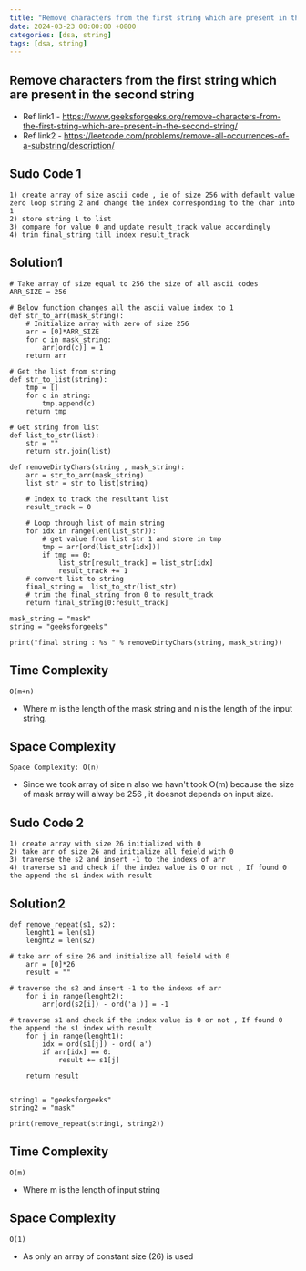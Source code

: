 ```yaml
---
title: "Remove characters from the first string which are present in the second string"
date: 2024-03-23 00:00:00 +0800
categories: [dsa, string]
tags: [dsa, string]
---
```


## Remove characters from the first string which are present in the second string
- Ref link1 - https://www.geeksforgeeks.org/remove-characters-from-the-first-string-which-are-present-in-the-second-string/
- Ref link2 - https://leetcode.com/problems/remove-all-occurrences-of-a-substring/description/

## Sudo Code 1
```
1) create array of size ascii code , ie of size 256 with default value zero loop string 2 and change the index corresponding to the char into 1
2) store string 1 to list
3) compare for value 0 and update result_track value accordingly 
4) trim final_string till index result_track
```
## Solution1
```
# Take array of size equal to 256 the size of all ascii codes
ARR_SIZE = 256

# Below function changes all the ascii value index to 1
def str_to_arr(mask_string):
    # Initialize array with zero of size 256
    arr = [0]*ARR_SIZE
    for c in mask_string:
        arr[ord(c)] = 1
    return arr

# Get the list from string
def str_to_list(string):
    tmp = []
    for c in string:
        tmp.append(c)
    return tmp

# Get string from list
def list_to_str(list):
    str = ""
    return str.join(list)

def removeDirtyChars(string , mask_string):
    arr = str_to_arr(mask_string)
    list_str = str_to_list(string)

    # Index to track the resultant list
    result_track = 0

    # Loop through list of main string
    for idx in range(len(list_str)):
        # get value from list str 1 and store in tmp
        tmp = arr[ord(list_str[idx])]
        if tmp == 0:
            list_str[result_track] = list_str[idx]
            result_track += 1
    # convert list to string
    final_string =  list_to_str(list_str)
    # trim the final_string from 0 to result_track
    return final_string[0:result_track]

mask_string = "mask"
string = "geeksforgeeks"

print("final string : %s " % removeDirtyChars(string, mask_string))
```

## Time Complexity
```
O(m+n) 
```
- Where m is the length of the mask string and n is the length of the input string. 

## Space Complexity
``
Space Complexity: O(n)
``
- Since we took array of size n also we havn't took O(m) because the size of mask array will alway be 256 , it doesnot depends on input size.

## Sudo Code 2
```
1) create array with size 26 initialized with 0
2) take arr of size 26 and initialize all feield with 0
3) traverse the s2 and insert -1 to the indexs of arr
4) traverse s1 and check if the index value is 0 or not , If found 0 the append the s1 index with result
```
## Solution2
```
def remove_repeat(s1, s2):
    lenght1 = len(s1)
    lenght2 = len(s2)

# take arr of size 26 and initialize all feield with 0
    arr = [0]*26
    result = ""

# traverse the s2 and insert -1 to the indexs of arr
    for i in range(lenght2):
        arr[ord(s2[i]) - ord('a')] = -1

# traverse s1 and check if the index value is 0 or not , If found 0 the append the s1 index with result
    for j in range(lenght1):
        idx = ord(s1[j]) - ord('a')
        if arr[idx] == 0:
            result += s1[j]

    return result


string1 = "geeksforgeeks"
string2 = "mask"

print(remove_repeat(string1, string2))

```
## Time Complexity
```
O(m) 
```
- Where m is the length of input string
## Space Complexity
```
O(1) 
```
- As only an array of constant size (26) is used
